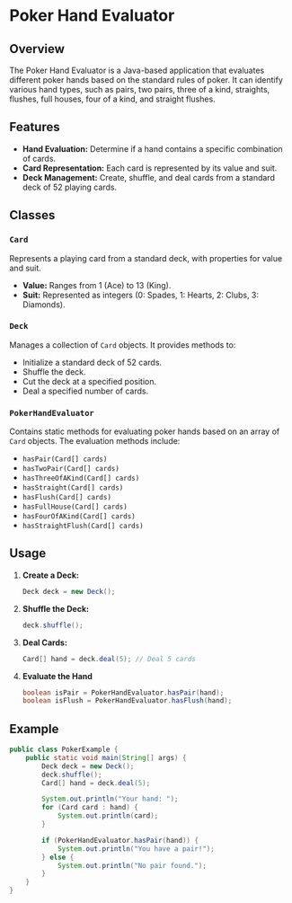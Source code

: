 # Poker Hand Evaluator

## Overview

The Poker Hand Evaluator is a Java-based application that evaluates different poker hands based on the standard rules of poker. It can identify various hand types, such as pairs, two pairs, three of a kind, straights, flushes, full houses, four of a kind, and straight flushes.

## Features

- **Hand Evaluation:** Determine if a hand contains a specific combination of cards.
- **Card Representation:** Each card is represented by its value and suit.
- **Deck Management:** Create, shuffle, and deal cards from a standard deck of 52 playing cards.

## Classes

### `Card`

Represents a playing card from a standard deck, with properties for value and suit.

- **Value:** Ranges from 1 (Ace) to 13 (King).
- **Suit:** Represented as integers (0: Spades, 1: Hearts, 2: Clubs, 3: Diamonds).

### `Deck`

Manages a collection of `Card` objects. It provides methods to:

- Initialize a standard deck of 52 cards.
- Shuffle the deck.
- Cut the deck at a specified position.
- Deal a specified number of cards.

### `PokerHandEvaluator`

Contains static methods for evaluating poker hands based on an array of `Card` objects. The evaluation methods include:

- `hasPair(Card[] cards)`
- `hasTwoPair(Card[] cards)`
- `hasThreeOfAKind(Card[] cards)`
- `hasStraight(Card[] cards)`
- `hasFlush(Card[] cards)`
- `hasFullHouse(Card[] cards)`
- `hasFourOfAKind(Card[] cards)`
- `hasStraightFlush(Card[] cards)`

## Usage

1. **Create a Deck:**
   ```java
   Deck deck = new Deck();
   ```
2. **Shuffle the Deck:**
   ```java
   deck.shuffle();
   ```
4. **Deal Cards:**
   ```java
   Card[] hand = deck.deal(5); // Deal 5 cards
   ```
6. **Evaluate the Hand**
   ```java
   boolean isPair = PokerHandEvaluator.hasPair(hand);
   boolean isFlush = PokerHandEvaluator.hasFlush(hand);
   ```

## Example
```java
public class PokerExample {
    public static void main(String[] args) {
        Deck deck = new Deck();
        deck.shuffle();
        Card[] hand = deck.deal(5);

        System.out.println("Your hand: ");
        for (Card card : hand) {
            System.out.println(card);
        }

        if (PokerHandEvaluator.hasPair(hand)) {
            System.out.println("You have a pair!");
        } else {
            System.out.println("No pair found.");
        }
    }
}
```

